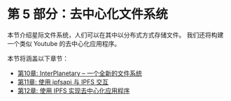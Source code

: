 # 第 5 部分：去中心化文件系统

本节介绍星际文件系统，人们可以在其中以分布式方式存储文件。 我们还将构建一个类似 Youtube 的去中心化应用程序。

本节将涵盖以下章节：

- [第10章: InterPlanetary – 一个全新的文件系统](./10.md)
- [第11章: 使用 ipfsapi 与 IPFS 交互](./11.md)
- [第12章: 使用 IPFS 实现去中心化应用程序](./12.md)